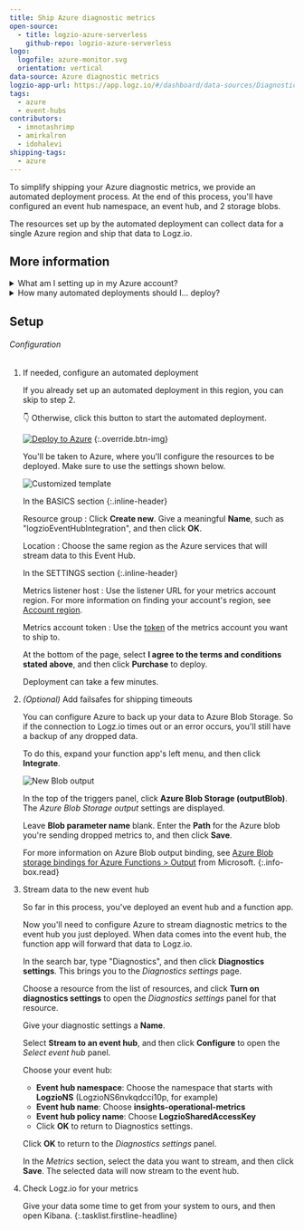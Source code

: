 ```yaml
---
title: Ship Azure diagnostic metrics
open-source:
  - title: logzio-azure-serverless
    github-repo: logzio-azure-serverless
logo:
  logofile: azure-monitor.svg
  orientation: vertical
data-source: Azure diagnostic metrics
logzio-app-url: https://app.logz.io/#/dashboard/data-sources/Diagnostics-settings
tags:
  - azure
  - event-hubs
contributors:
  - imnotashrimp
  - amirkalron
  - idohalevi
shipping-tags:
  - azure
---
```


To simplify shipping your Azure diagnostic metrics, we provide an automated deployment process.
At the end of this process, you'll have configured an event hub namespace, an event hub, and 2 storage blobs.

The resources set up by the automated deployment can collect data for a single Azure region and ship that data to Logz.io.

## More information

<details>

<summary>
What am I setting up in my Azure account?
</summary>

The automated deployment sets up a new Event Hub namespace and all the components you'll need to collect metrics in one Azure region.

Each automated deployment sets up these resources in your Azure environment:

* 1 namespace
* 1 Azure function
* 1 event hubs
* 2 blobs

##### Naming convention

Each deployed resource has a Logz.io-defined name and ends with a string unique to that deployment.

For example:
We name the namespace `LogzioNS`—so if your namespace is `LogzioNS6nvkqdcci10p`, the rest of the deployed resources will end with `6nvkqdcci10p`.

</details>

<details>

<summary>
How many automated deployments should I... deploy?
</summary>

Azure requires an event hub in the same region as your services.
Also worth noting is that you can stream data from multiple services to one event hub (as long as it's in the same region).

So what does this mean for you?
It means that you'll need to do at least one automated deployment for each region where you want to collect logs or metrics.

</details>

## Setup

###### Configuration

1. If needed, configure an automated deployment

    If you already set up an automated deployment in this region, you can skip to step 2.

    👇 Otherwise, click this button to start the automated deployment.

    [![Deploy to Azure](https://azuredeploy.net/deploybutton.png)](https://portal.azure.com/#create/Microsoft.Template/uri/https%3A%2F%2Fraw.githubusercontent.com%2Flogzio%2Flogzio-azure-serverless%2Fmaster%2Fdeployments%2Fazuredeploymetrics.json)
    {:.override.btn-img}

    You'll be taken to Azure, where you'll configure the resources to be deployed.
    Make sure to use the settings shown below.

    ![Customized template]({{site.baseurl}}/images/azure-event-hubs/customized-template.png)

    In the BASICS section
    {:.inline-header}

    Resource group
    : Click **Create new**.
      Give a meaningful **Name**, such as "logzioEventHubIntegration", and then click **OK**.

    Location
    : Choose the same region as the Azure services that will stream data to this Event Hub.


    In the SETTINGS section
    {:.inline-header}

    Metrics listener host
    : Use the listener URL for your metrics account region.
      For more information on finding your account's region, see [Account region]({{site.baseurl}}/user-guide/accounts/account-region.html).

    Metrics account token
    : Use the [token](https://app.logz.io/#/dashboard/settings/general) of the metrics account you want to ship to.

    At the bottom of the page, select **I agree to the terms and conditions stated above**, and then click **Purchase** to deploy.

    Deployment can take a few minutes.

2. _(Optional)_ Add failsafes for shipping timeouts

    You can configure Azure to back up your data to Azure Blob Storage.
    So if the connection to Logz.io times out or an error occurs, you'll still have a backup of any dropped data.

    To do this, expand your function app's left menu, and then click **Integrate**.

    ![New Blob output]({{site.baseurl}}/images/azure-event-hubs/azure-blob-storage-outputblob.png)

    In the top of the triggers panel, click **Azure Blob Storage (outputBlob)**.
    The _Azure Blob Storage output_ settings are displayed.

    Leave **Blob parameter name** blank.
    Enter the **Path** for the Azure blob you're sending dropped metrics to, and then click **Save**.

    For more information on Azure Blob output binding, see [Azure Blob storage bindings for Azure Functions > Output](https://docs.microsoft.com/en-us/azure/azure-functions/functions-bindings-storage-blob#output) from Microsoft.
    {:.info-box.read}

3. Stream data to the new event hub

    So far in this process, you've deployed an event hub and a function app.

    Now you'll need to configure Azure to stream diagnostic metrics to the event hub you just deployed.
    When data comes into the event hub, the function app will forward that data to Logz.io.

    In the search bar, type "Diagnostics", and then click **Diagnostics settings**.
    This brings you to the _Diagnostics settings_ page.

    Choose a resource from the list of resources, and click **Turn on diagnostics settings** to open the _Diagnostics settings_ panel for that resource.

    Give your diagnostic settings a **Name**.

    Select **Stream to an event hub**, and then click **Configure** to open the _Select event hub_ panel.

    Choose your event hub:

    * **Event hub namespace**: Choose the namespace that starts with **LogzioNS** (LogzioNS6nvkqdcci10p, for example)
    * **Event hub name**: Choose **insights-operational-metrics**
    * **Event hub policy name**: Choose **LogzioSharedAccessKey**
    * Click **OK** to return to Diagnostics settings.

    Click **OK** to return to the _Diagnostics settings_ panel.

    In the _Metrics_ section, select the data you want to stream, and then click **Save**.
    The selected data will now stream to the event hub.

6. Check Logz.io for your metrics

    Give your data some time to get from your system to ours, and then open Kibana.
{:.tasklist.firstline-headline}
